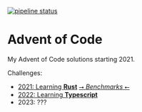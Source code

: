 [![pipeline status](https://gitlab.com/ACSimon33/advent_of_code/badges/main/pipeline.svg)](https://gitlab.com/ACSimon33/advent_of_code/-/pipelines/latest/)

# Advent of Code
My Advent of Code solutions starting 2021.

Challenges:
- [2021: Learning **Rust**](2021) [⭢ *Benchmarks* ⭠](https://acsimon33.gitlab.io/advent_of_code/2021/report/index.html)
- [2022: Learning **Typescript**](2022)
- 2023: ???
